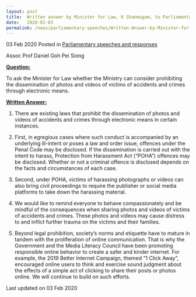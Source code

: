 ```yaml
---
layout: post
title:  Written answer by Minister for Law, K Shanmugam, to Parliamentary Question on the Dissemination of Photos and Videos of Victims of Accidents and Crimes through Electronic Means
date:   2020-02-03
permalink: /news/parliamentary-speeches/Written-Answer-by-Minister-for-Law-K-Shanmugam-to-Parliamentary-Question-on-the-Dissemination-of-Photos-and-Videos-of-Victims-of-Accidents-and-Crimes-Through-Electronic-Means
---
```


03 Feb 2020 Posted in [Parliamentary speeches and responses](/news/parliamentary-speeches)

Assoc Prof Daniel Goh Pei Siong

<b><u>Question:</u></b>  

To ask the Minister for Law whether the Ministry can consider prohibiting the dissemination of photos and videos of victims of accidents and crimes through electronic means. 

<b><u>Written Answer:</u></b>  

1.	There are existing laws that prohibit the dissemination of photos and videos of accidents and crimes through electronic means in certain instances. 

2.	First, in egregious cases where such conduct is accompanied by an underlying ill-intent or poses a law and order issue, offences under the Penal Code may be disclosed.  If the dissemination is carried out with the intent to harass, Protection from Harassment Act (“POHA”) offences may be disclosed. Whether or not a criminal offence is disclosed depends on the facts and circumstances of each case. 

3.	Second, under POHA, victims of harassing photographs or videos can also bring civil proceedings to require the publisher or social media platforms to take down the harassing material.

4.	We would like to remind everyone to behave compassionately and be mindful of the consequences when sharing photos and videos of victims of accidents and crimes.  These photos and videos may cause distress to and inflict further trauma on the victims and their families. 

5.  Beyond legal prohibition, society’s norms and etiquette have to mature in tandem with the proliferation of online communication. That is why the Government and the Media Literacy Council have been promoting responsible online behavior to create a safer and kinder internet. For example, the 2019 Better Internet Campaign, themed “1 Click Away”, encouraged online users to think and exercise sound judgment about the effects of a simple act of clicking to share their posts or photos online. We will continue to build on such efforts.

<p class="right-side-updated">Last updated on 03 Feb 2020</p>
